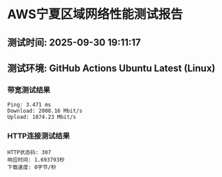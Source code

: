 # AWS宁夏区域网络性能测试报告
## 测试时间: 2025-09-30 19:11:17
## 测试环境: GitHub Actions Ubuntu Latest (Linux)

### 带宽测试结果
```
Ping: 3.471 ms
Download: 2008.16 Mbit/s
Upload: 1874.23 Mbit/s
```

### HTTP连接测试结果
```
HTTP状态码: 307
响应时间: 1.693793秒
下载速度: 0字节/秒
```

